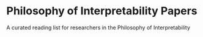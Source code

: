 # Philosophy of Interpretability Papers

A curated reading list for researchers in the Philosophy of Interpretability
